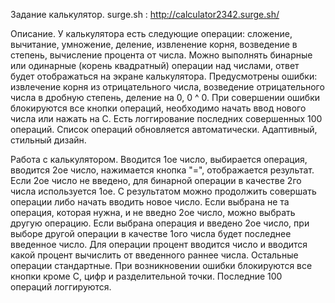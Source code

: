 Задание калькулятор.
surge.sh : http://calculator2342.surge.sh/

Описание.
У калькулятора есть следующие операции: сложение, вычитание, умножение, деление, извленение корня, возведение в степень, вычисление процента от числа.
Можно выполнять бинарные или одинарные (корень квадратный) операции над числами, ответ будет отображаться на экране калькулятора.
Предусмотрены ошибки: извлечение корня из отрицательного числа, возведение отрицательного числа в дробную степень, деление на 0, 0 ^ 0.
При совершении ошибки блокируются все кнопки операций, необходимо начать ввод нового числа или нажать на C.
Есть логгирование последних совершенных 100 операций. Список операций обновляется автоматически.
Адаптивный, стильный дизайн.

Работа с калькулятором.
Вводится 1ое число, выбирается операция, вводится 2ое число, нажимается кнопка "=", отображается результат. Если 2ое число не введено, для бинарной операции в качестве 2го числа используется 1ое. С результатом можно продолжить совершать операции либо начать вводить новое число. 
Если выбрана не та операция, которая нужна, и не введно 2ое число, можно выбрать другую операцию.
Если выбрана операция и введено 2ое число, при выборе другой операции в качестве 1ого числа будет последнее введенное число. 
Для операции процент вводится число и вводится какой процент вычислить от введенного раннее числа. Остальные операции стандартные.
При возникновении ошибки блокируются все кнопки кроме С, цифр и разделительной точки.
Последние 100 операций логгируются.
